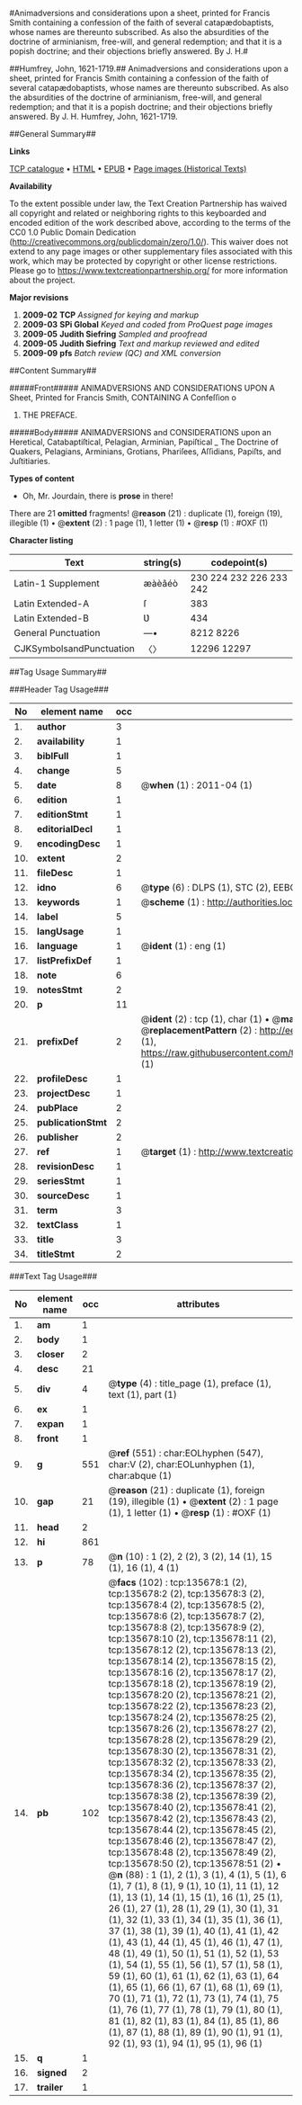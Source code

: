 #Animadversions and considerations upon a sheet, printed for Francis Smith containing a confession of the faith of several catapædobaptists, whose names are thereunto subscribed. As also the absurdities of the doctrine of arminianism, free-will, and general redemption; and that it is a popish doctrine; and their objections briefly answered. By J. H.#

##Humfrey, John, 1621-1719.##
Animadversions and considerations upon a sheet, printed for Francis Smith containing a confession of the faith of several catapædobaptists, whose names are thereunto subscribed. As also the absurdities of the doctrine of arminianism, free-will, and general redemption; and that it is a popish doctrine; and their objections briefly answered. By J. H.
Humfrey, John, 1621-1719.

##General Summary##

**Links**

[TCP catalogue](http://www.ota.ox.ac.uk/tcp/)  • 
[HTML](http://tei.it.ox.ac.uk/tcp/Texts-HTML/free/A86/A86881.html)  • 
[EPUB](http://tei.it.ox.ac.uk/tcp/Texts-EPUB/free/A86/A86881.epub) • 
[Page images (Historical Texts)](https://historicaltexts.jisc.ac.uk/eebo-99897413e)

**Availability**

To the extent possible under law, the Text Creation Partnership has waived all copyright and related or neighboring rights to this keyboarded and encoded edition of the work described above, according to the terms of the CC0 1.0 Public Domain Dedication (http://creativecommons.org/publicdomain/zero/1.0/). This waiver does not extend to any page images or other supplementary files associated with this work, which may be protected by copyright or other license restrictions. Please go to https://www.textcreationpartnership.org/ for more information about the project.

**Major revisions**

1. __2009-02__ __TCP__ *Assigned for keying and markup*
1. __2009-03__ __SPi Global__ *Keyed and coded from ProQuest page images*
1. __2009-05__ __Judith Siefring__ *Sampled and proofread*
1. __2009-05__ __Judith Siefring__ *Text and markup reviewed and edited*
1. __2009-09__ __pfs__ *Batch review (QC) and XML conversion*

##Content Summary##

#####Front#####
ANIMADVERSIONS AND CONSIDERATIONS UPON A Sheet, Printed for Francis Smith, CONTAINING A Confeſſion o
1. THE PREFACE.

#####Body#####
ANIMADVERSIONS and CONSIDERATIONS upon an Heretical, Catabaptiſtical, Pelagian, Arminian, Papiſtical
    _ The Doctrine of Quakers, Pelagians, Arminians, Grotians, Phariſees, Aſſidians, Papiſts, and Juſtitiaries.

**Types of content**

  * Oh, Mr. Jourdain, there is **prose** in there!

There are 21 **omitted** fragments! 
 @__reason__ (21) : duplicate (1), foreign (19), illegible (1)  •  @__extent__ (2) : 1 page (1), 1 letter (1)  •  @__resp__ (1) : #OXF (1)

**Character listing**


|Text|string(s)|codepoint(s)|
|---|---|---|
|Latin-1 Supplement|æàèâéò|230 224 232 226 233 242|
|Latin Extended-A|ſ|383|
|Latin Extended-B|Ʋ|434|
|General Punctuation|—•|8212 8226|
|CJKSymbolsandPunctuation|〈〉|12296 12297|

##Tag Usage Summary##

###Header Tag Usage###

|No|element name|occ|attributes|
|---|---|---|---|
|1.|__author__|3||
|2.|__availability__|1||
|3.|__biblFull__|1||
|4.|__change__|5||
|5.|__date__|8| @__when__ (1) : 2011-04 (1)|
|6.|__edition__|1||
|7.|__editionStmt__|1||
|8.|__editorialDecl__|1||
|9.|__encodingDesc__|1||
|10.|__extent__|2||
|11.|__fileDesc__|1||
|12.|__idno__|6| @__type__ (6) : DLPS (1), STC (2), EEBO-CITATION (1), PROQUEST (1), VID (1)|
|13.|__keywords__|1| @__scheme__ (1) : http://authorities.loc.gov/ (1)|
|14.|__label__|5||
|15.|__langUsage__|1||
|16.|__language__|1| @__ident__ (1) : eng (1)|
|17.|__listPrefixDef__|1||
|18.|__note__|6||
|19.|__notesStmt__|2||
|20.|__p__|11||
|21.|__prefixDef__|2| @__ident__ (2) : tcp (1), char (1)  •  @__matchPattern__ (2) : ([0-9\-]+):([0-9IVX]+) (1), (.+) (1)  •  @__replacementPattern__ (2) : http://eebo.chadwyck.com/downloadtiff?vid=$1&page=$2 (1), https://raw.githubusercontent.com/textcreationpartnership/Texts/master/tcpchars.xml#$1 (1)|
|22.|__profileDesc__|1||
|23.|__projectDesc__|1||
|24.|__pubPlace__|2||
|25.|__publicationStmt__|2||
|26.|__publisher__|2||
|27.|__ref__|1| @__target__ (1) : http://www.textcreationpartnership.org/docs/. (1)|
|28.|__revisionDesc__|1||
|29.|__seriesStmt__|1||
|30.|__sourceDesc__|1||
|31.|__term__|3||
|32.|__textClass__|1||
|33.|__title__|3||
|34.|__titleStmt__|2||


###Text Tag Usage###

|No|element name|occ|attributes|
|---|---|---|---|
|1.|__am__|1||
|2.|__body__|1||
|3.|__closer__|2||
|4.|__desc__|21||
|5.|__div__|4| @__type__ (4) : title_page (1), preface (1), text (1), part (1)|
|6.|__ex__|1||
|7.|__expan__|1||
|8.|__front__|1||
|9.|__g__|551| @__ref__ (551) : char:EOLhyphen (547), char:V (2), char:EOLunhyphen (1), char:abque (1)|
|10.|__gap__|21| @__reason__ (21) : duplicate (1), foreign (19), illegible (1)  •  @__extent__ (2) : 1 page (1), 1 letter (1)  •  @__resp__ (1) : #OXF (1)|
|11.|__head__|2||
|12.|__hi__|861||
|13.|__p__|78| @__n__ (10) : 1 (2), 2 (2), 3 (2), 14 (1), 15 (1), 16 (1), 4 (1)|
|14.|__pb__|102| @__facs__ (102) : tcp:135678:1 (2), tcp:135678:2 (2), tcp:135678:3 (2), tcp:135678:4 (2), tcp:135678:5 (2), tcp:135678:6 (2), tcp:135678:7 (2), tcp:135678:8 (2), tcp:135678:9 (2), tcp:135678:10 (2), tcp:135678:11 (2), tcp:135678:12 (2), tcp:135678:13 (2), tcp:135678:14 (2), tcp:135678:15 (2), tcp:135678:16 (2), tcp:135678:17 (2), tcp:135678:18 (2), tcp:135678:19 (2), tcp:135678:20 (2), tcp:135678:21 (2), tcp:135678:22 (2), tcp:135678:23 (2), tcp:135678:24 (2), tcp:135678:25 (2), tcp:135678:26 (2), tcp:135678:27 (2), tcp:135678:28 (2), tcp:135678:29 (2), tcp:135678:30 (2), tcp:135678:31 (2), tcp:135678:32 (2), tcp:135678:33 (2), tcp:135678:34 (2), tcp:135678:35 (2), tcp:135678:36 (2), tcp:135678:37 (2), tcp:135678:38 (2), tcp:135678:39 (2), tcp:135678:40 (2), tcp:135678:41 (2), tcp:135678:42 (2), tcp:135678:43 (2), tcp:135678:44 (2), tcp:135678:45 (2), tcp:135678:46 (2), tcp:135678:47 (2), tcp:135678:48 (2), tcp:135678:49 (2), tcp:135678:50 (2), tcp:135678:51 (2)  •  @__n__ (88) : 1 (1), 2 (1), 3 (1), 4 (1), 5 (1), 6 (1), 7 (1), 8 (1), 9 (1), 10 (1), 11 (1), 12 (1), 13 (1), 14 (1), 15 (1), 16 (1), 25 (1), 26 (1), 27 (1), 28 (1), 29 (1), 30 (1), 31 (1), 32 (1), 33 (1), 34 (1), 35 (1), 36 (1), 37 (1), 38 (1), 39 (1), 40 (1), 41 (1), 42 (1), 43 (1), 44 (1), 45 (1), 46 (1), 47 (1), 48 (1), 49 (1), 50 (1), 51 (1), 52 (1), 53 (1), 54 (1), 55 (1), 56 (1), 57 (1), 58 (1), 59 (1), 60 (1), 61 (1), 62 (1), 63 (1), 64 (1), 65 (1), 66 (1), 67 (1), 68 (1), 69 (1), 70 (1), 71 (1), 72 (1), 73 (1), 74 (1), 75 (1), 76 (1), 77 (1), 78 (1), 79 (1), 80 (1), 81 (1), 82 (1), 83 (1), 84 (1), 85 (1), 86 (1), 87 (1), 88 (1), 89 (1), 90 (1), 91 (1), 92 (1), 93 (1), 94 (1), 95 (1), 96 (1)|
|15.|__q__|1||
|16.|__signed__|2||
|17.|__trailer__|1||
